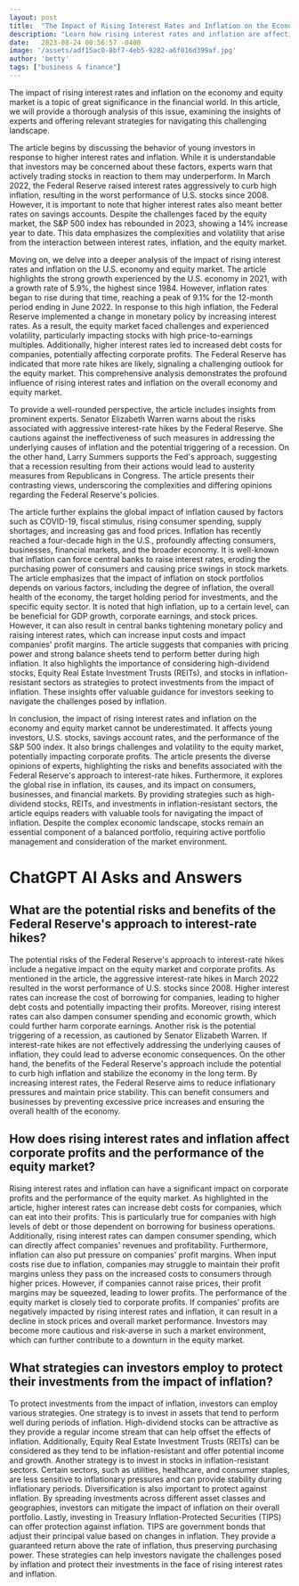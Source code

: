 ```yaml
---
layout: post
title:  "The Impact of Rising Interest Rates and Inflation on the Economy and Equity Market"
description: "Learn how rising interest rates and inflation are affecting the economy and equity market, and discover strategies for navigating these challenges."
date:   2023-08-24 00:56:57 -0400
image: '/assets/adf15ac0-8bf7-4eb5-9282-a6f016d399af.jpg'
author: 'betty'
tags: ["business & finance"]
---
```


The impact of rising interest rates and inflation on the economy and equity market is a topic of great significance in the financial world. In this article, we will provide a thorough analysis of this issue, examining the insights of experts and offering relevant strategies for navigating this challenging landscape.

The article begins by discussing the behavior of young investors in response to higher interest rates and inflation. While it is understandable that investors may be concerned about these factors, experts warn that actively trading stocks in reaction to them may underperform. In March 2022, the Federal Reserve raised interest rates aggressively to curb high inflation, resulting in the worst performance of U.S. stocks since 2008. However, it is important to note that higher interest rates also meant better rates on savings accounts. Despite the challenges faced by the equity market, the S&P 500 index has rebounded in 2023, showing a 14% increase year to date. This data emphasizes the complexities and volatility that arise from the interaction between interest rates, inflation, and the equity market.

Moving on, we delve into a deeper analysis of the impact of rising interest rates and inflation on the U.S. economy and equity market. The article highlights the strong growth experienced by the U.S. economy in 2021, with a growth rate of 5.9%, the highest since 1984. However, inflation rates began to rise during that time, reaching a peak of 9.1% for the 12-month period ending in June 2022. In response to this high inflation, the Federal Reserve implemented a change in monetary policy by increasing interest rates. As a result, the equity market faced challenges and experienced volatility, particularly impacting stocks with high price-to-earnings multiples. Additionally, higher interest rates led to increased debt costs for companies, potentially affecting corporate profits. The Federal Reserve has indicated that more rate hikes are likely, signaling a challenging outlook for the equity market. This comprehensive analysis demonstrates the profound influence of rising interest rates and inflation on the overall economy and equity market.

To provide a well-rounded perspective, the article includes insights from prominent experts. Senator Elizabeth Warren warns about the risks associated with aggressive interest-rate hikes by the Federal Reserve. She cautions against the ineffectiveness of such measures in addressing the underlying causes of inflation and the potential triggering of a recession. On the other hand, Larry Summers supports the Fed's approach, suggesting that a recession resulting from their actions would lead to austerity measures from Republicans in Congress. The article presents their contrasting views, underscoring the complexities and differing opinions regarding the Federal Reserve's policies.

The article further explains the global impact of inflation caused by factors such as COVID-19, fiscal stimulus, rising consumer spending, supply shortages, and increasing gas and food prices. Inflation has recently reached a four-decade high in the U.S., profoundly affecting consumers, businesses, financial markets, and the broader economy. It is well-known that inflation can force central banks to raise interest rates, eroding the purchasing power of consumers and causing price swings in stock markets. The article emphasizes that the impact of inflation on stock portfolios depends on various factors, including the degree of inflation, the overall health of the economy, the target holding period for investments, and the specific equity sector. It is noted that high inflation, up to a certain level, can be beneficial for GDP growth, corporate earnings, and stock prices. However, it can also result in central banks tightening monetary policy and raising interest rates, which can increase input costs and impact companies' profit margins. The article suggests that companies with pricing power and strong balance sheets tend to perform better during high inflation. It also highlights the importance of considering high-dividend stocks, Equity Real Estate Investment Trusts (REITs), and stocks in inflation-resistant sectors as strategies to protect investments from the impact of inflation. These insights offer valuable guidance for investors seeking to navigate the challenges posed by inflation.

In conclusion, the impact of rising interest rates and inflation on the economy and equity market cannot be underestimated. It affects young investors, U.S. stocks, savings account rates, and the performance of the S&P 500 index. It also brings challenges and volatility to the equity market, potentially impacting corporate profits. The article presents the diverse opinions of experts, highlighting the risks and benefits associated with the Federal Reserve's approach to interest-rate hikes. Furthermore, it explores the global rise in inflation, its causes, and its impact on consumers, businesses, and financial markets. By providing strategies such as high-dividend stocks, REITs, and investments in inflation-resistant sectors, the article equips readers with valuable tools for navigating the impact of inflation. Despite the complex economic landscape, stocks remain an essential component of a balanced portfolio, requiring active portfolio management and consideration of the market environment.


# ChatGPT AI Asks and Answers
## What are the potential risks and benefits of the Federal Reserve's approach to interest-rate hikes?
The potential risks of the Federal Reserve's approach to interest-rate hikes include a negative impact on the equity market and corporate profits. As mentioned in the article, the aggressive interest-rate hikes in March 2022 resulted in the worst performance of U.S. stocks since 2008. Higher interest rates can increase the cost of borrowing for companies, leading to higher debt costs and potentially impacting their profits. Moreover, rising interest rates can also dampen consumer spending and economic growth, which could further harm corporate earnings. Another risk is the potential triggering of a recession, as cautioned by Senator Elizabeth Warren. If interest-rate hikes are not effectively addressing the underlying causes of inflation, they could lead to adverse economic consequences. On the other hand, the benefits of the Federal Reserve's approach include the potential to curb high inflation and stabilize the economy in the long term. By increasing interest rates, the Federal Reserve aims to reduce inflationary pressures and maintain price stability. This can benefit consumers and businesses by preventing excessive price increases and ensuring the overall health of the economy.

## How does rising interest rates and inflation affect corporate profits and the performance of the equity market?
Rising interest rates and inflation can have a significant impact on corporate profits and the performance of the equity market. As highlighted in the article, higher interest rates can increase debt costs for companies, which can eat into their profits. This is particularly true for companies with high levels of debt or those dependent on borrowing for business operations. Additionally, rising interest rates can dampen consumer spending, which can directly affect companies' revenues and profitability. Furthermore, inflation can also put pressure on companies' profit margins. When input costs rise due to inflation, companies may struggle to maintain their profit margins unless they pass on the increased costs to consumers through higher prices. However, if companies cannot raise prices, their profit margins may be squeezed, leading to lower profits. The performance of the equity market is closely tied to corporate profits. If companies' profits are negatively impacted by rising interest rates and inflation, it can result in a decline in stock prices and overall market performance. Investors may become more cautious and risk-averse in such a market environment, which can further contribute to a downturn in the equity market.

## What strategies can investors employ to protect their investments from the impact of inflation?
To protect investments from the impact of inflation, investors can employ various strategies. One strategy is to invest in assets that tend to perform well during periods of inflation. High-dividend stocks can be attractive as they provide a regular income stream that can help offset the effects of inflation. Additionally, Equity Real Estate Investment Trusts (REITs) can be considered as they tend to be inflation-resistant and offer potential income and growth. Another strategy is to invest in stocks in inflation-resistant sectors. Certain sectors, such as utilities, healthcare, and consumer staples, are less sensitive to inflationary pressures and can provide stability during inflationary periods. Diversification is also important to protect against inflation. By spreading investments across different asset classes and geographies, investors can mitigate the impact of inflation on their overall portfolio. Lastly, investing in Treasury Inflation-Protected Securities (TIPS) can offer protection against inflation. TIPS are government bonds that adjust their principal value based on changes in inflation. They provide a guaranteed return above the rate of inflation, thus preserving purchasing power. These strategies can help investors navigate the challenges posed by inflation and protect their investments in the face of rising interest rates and inflation.

